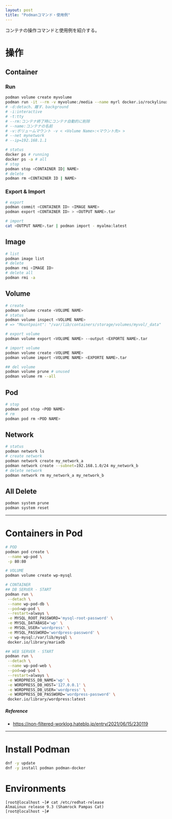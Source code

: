 ```yaml
---
layout: post
title: "Podmanコマンド・使用例"
---
```


コンテナの操作コマンドと使用例を紹介する。

# 操作

## Container

### Run

```sh
podman volume create myvolume
podman run -it --rm -v myvolume:/media --name myrl docker.io/rockylinux/rockylinux:9 /bin/bash
# -d:detach、離す、background
# -i:interactive
# -t:tty
# --rm:コンテナ終了時にコンテナ自動的に削除
# --name:コンテナの名前
# -v:ボリュームマウント -v < <Volume Name>:<マウント先> >
# --net mynetwork
# --ip=192.168.1.1
```

```sh
# status
docker ps # running
docker ps -a # all
# stop
podman stop <CONTAINER ID| NAME>
# delete
podman rm <CONTAINER ID | NAME>
```

### Export & Import

```sh
# export
podman commit <CONTAINER ID> <IMAGE NAME>
podman export <CONTAINER ID> > <OUTPUT NAME>.tar

# import
cat <OUTPUT NAME>.tar | podman import - myalma:latest
```

## Image

```sh
# list
podman image list
# delete
podman rmi <IMAGE ID>
# delete all
podman rmi -a
```

## Volume

```sh
# create
podman volume create <VOLUME NAME>
# status
podman volume inspect <VOLUME NAME>
# => "Mountpoint": "/var/lib/containers/storage/volumes/myvol/_data"

# export volume
podman volume export <VOLUME NAME> --output <EXPORTE NAME>.tar

# import volume
podman volume create <VOLUME NAME>
podman volume import <VOLUME NAME> <EXPORTE NAME>.tar

## del volume
podman volume prune # unused
podman volume rm --all
```

## Pod

```sh
# stop
podman pod stop <POD NAME>
# rm
podman pod rm <POD NAME>
```

## Network

```sh
# status
podman network ls
# create network
podman network create my_network_a
podman network create --subnet=192.168.1.0/24 my_network_b
# delete network
podman network rm my_network_a my_network_b
```

## All Delete

```sh
podman system prune
podman system reset
```

---

# Containers in Pod

```sh
# POD
podman pod create \
 --name wp-pod \
 -p 80:80

# VOLUME
podman volume create wp-mysql

# CONTAINER
## DB SERVER - START
podman run \
 --detach \
 --name wp-pod-db \
 --pod=wp-pod \
 --restart=always \
 -e MYSQL_ROOT_PASSWORD='mysql-root-password' \
 -e MYSQL_DATABASE='wp' \
 -e MYSQL_USER='wordpress' \
 -e MYSQL_PASSWORD='wordpress-password' \
 -v wp-mysql:/var/lib/mysql \
 docker.io/library/mariadb

## WEB SERVER - START
podman run \
 --detach \
 --name wp-pod-web \
 --pod=wp-pod \
 --restart=always \
 -e WORDPRESS_DB_NAME='wp' \
 -e WORDPRESS_DB_HOST='127.0.0.1' \
 -e WORDPRESS_DB_USER='wordpress' \
 -e WORDPRESS_DB_PASSWORD='wordpress-password' \
 docker.io/library/wordpress:latest
```

##### Reference

- <https://non-filtered-worklog.hateblo.jp/entry/2021/06/15/230119>

---

# Install Podman

```sh
dnf -y update
dnf -y install podman podman-docker
```

# Environments

```
[root@localhost ~]# cat /etc/redhat-release 
AlmaLinux release 9.3 (Shamrock Pampas Cat)
[root@localhost ~]#
```
